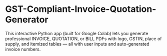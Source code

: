 # GST-Compliant-Invoice-Quotation-Generator
This interactive Python app (built for Google Colab) lets you generate professional INVOICE, QUOTATION, or BILL PDFs with logo, GSTIN, place of supply, and itemized tables — all with user inputs and auto-generated invoice numbers.
